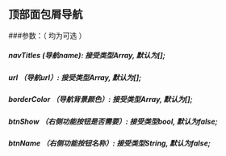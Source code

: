 ## 顶部面包屑导航

###参数：（ 均为可选 ）
##### navTitles     (导航name): 接受类型Array,           默认为[];
##### url          （导航url）: 接受类型Array,            默认为[];
##### borderColor  （导航背景颜色）: 接受类型Array,        默认为[];
##### btnShow      （右侧功能按钮是否需要）: 接受类型bool,   默认为false;
##### btnName      （右侧功能按钮名称）: 接受类型String,    默认为false;
